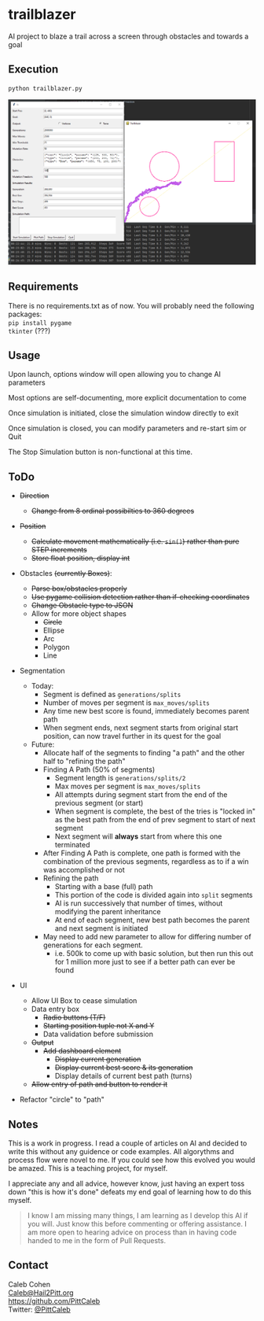 # trailblazer
AI project to blaze a trail across a screen through obstacles and towards a goal

## Execution
```bash
python trailblazer.py
```

![Screenshot](trailblazer-screenshot.png)


## Requirements
There is no requirements.txt as of now.  You will probably need the following packages:  
`pip install pygame`  
`tkinter` (???)


## Usage
Upon launch, options window will open allowing you to change AI parameters

Most options are self-documenting, more explicit documentation to come

Once simulation is initiated, close the simulation window directly to exit

Once simulation is closed, you can modify parameters and re-start sim or Quit

The Stop Simulation button is non-functional at this time.

## ToDo
* ~~Direction~~
  * ~~Change from 8 ordinal possibilties to 360 degrees~~
* ~~Position~~
  * ~~Calculate movement mathematically (i.e. `sin()`) rather than pure STEP increments~~
  * ~~Store float position, display int~~
* Obstacles ~~(currently Boxes)~~:
  * ~~Parse box/obstacles properly~~
  * ~~Use pygame collision detection rather than if-checking coordinates~~
  * ~~Change Obstacle type to JSON~~
  * Allow for more object shapes
    * ~~Circle~~
    * Ellipse
    * Arc
    * Polygon
    * Line

* Segmentation
  * Today:
    * Segment is defined as `generations/splits`
    * Number of moves per segment is `max_moves/splits`
    * Any time new best score is found, immediately becomes parent path
    * When segment ends, next segment starts from original start position, can now travel further in its quest for the goal
  * Future:
    * Allocate half of the segments to finding "a path" and the other half to "refining the path"
    * Finding A Path (50% of segments)
      * Segment length is `generations/splits/2`
      * Max moves per segment is `max_moves/splits`
      * All attempts during segment start from the end of the previous segment (or start)
      * When segment is complete, the best of the tries is "locked in" as the best path from the end of prev segment to start of next segment
      * Next segment will **always** start from where this one terminated
    * After Finding A Path is complete, one path is formed with the combination of the previous segments, regardless as to if a win was accomplished or not
    * Refining the path
      * Starting with a base (full) path
      * This portion of the code is divided again into `split` segments
      * AI is run successively that number of times, without modifying the parent inheritance
      * At end of each segment, new best path becomes the parent and next segment is initiated
    * May need to add new parameter to allow for differing number of generations for each segment.
      * i.e. 500k to come up with basic solution, but then run this out for 1 million more just to see if a better path can ever be found
* UI
  * Allow UI Box to cease simulation
  * Data entry box
    * ~~Radio buttons (T/F)~~
    * ~~Starting position tuple not X and Y~~
    * Data validation before submission
  * ~~Output~~
    * ~~Add dashboard element~~
      * ~~Display current generation~~
      * ~~Display current best score & its generation~~
      * Display details of current best path (turns)
  * ~~Allow entry of path and button to render it~~
* Refactor "circle" to "path"

## Notes
This is a work in progress.  I read a couple of articles on AI and decided to write this without any guidence or code examples.  All algorythms and process flow were novel to me.  If you could see how this evolved you would be amazed.  This is a teaching project, for myself.

I appreciate any and all advice, however know, just having an expert toss down "this is how it's done" defeats my end goal of learning how to do this myself.

>I know I am missing many things, I am learning as I develop this AI if you will.  Just know this before commenting or offering assistance.  I am more open to hearing advice on process than in having code handed to me in the form of Pull Requests.

## Contact
Caleb Cohen  
Caleb@Hail2Pitt.org  
https://github.com/PittCaleb  
Twitter: [@PittCaleb](https://www.twitter.com/PittCaleb)


  